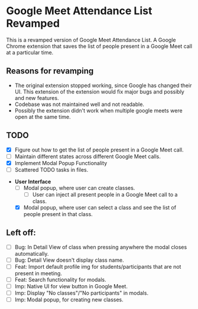 # Google Meet Attendance List Revamped

This is a revamped version of Google Meet Attendance List. A Google Chrome extension that saves the list of people present in a Google Meet call at a particular time.

## Reasons for revamping

- The original extension stopped working, since Google has changed their UI. This extension of the extension would fix major bugs and possibly and new features.
- Codebase was not maintained well and not readable. 
- Possibly the extension didn't work when multiple google meets were open at the same time.

## TODO

- [x] Figure out how to get the list of people present in a Google Meet call.
- [ ] Maintain different states across different Google Meet calls.
- [x] Implement Modal Popup Functionality
- [ ] Scattered TODO tasks in files.
- **User Interface**
  - [ ] Modal popup, where user can create classes.
    - [ ] User can inject all present people in a Google Meet call to a class.
  - [x] Modal popup, where user can select a class and see the list of people present in that class.

## Left off:
- [ ] Bug: In Detail View of class when pressing anywhere the modal closes automatically.
- [ ] Bug: Detail View doesn't display class name.
- [ ] Feat: Import default profile img for students/participants that are not present in meeting.
- [ ] Feat: Search functionality for modals.
- [ ] Imp: Native UI for view button in Google Meet.
- [ ] Imp: Display "No classes"/"No participants" in modals.
- [ ] Imp: Modal popup, for creating new classes.
